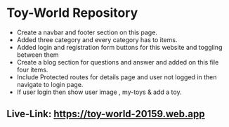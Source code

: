 #  Toy-World Repository
* Create a navbar and footer section on this page. 
* Added three category and every category has to items. 
* Added login and registration form buttons for this website and toggling between them
* Create a blog section for questions and answer and added on this file four items.
* Include Protected routes for details page and user not logged in then navigate to login page.
* If user login then show user image , my-toys & add a toy.


## Live-Link: https://toy-world-20159.web.app